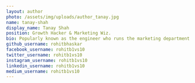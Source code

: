 ```yaml
---
layout: author
photo: /assets/img/uploads/author_tanay.jpg
name: tanay-shah
display_name: Tanay Shah
position: Growth Hacker & Marketing Wiz.
bio: Popularly known as the engineer who runs the marketing department.
github_username: rohitbhaskar
facebook_username: rohitb1vs10
twitter_username: rohitb1vs10
instagram_username: rohitb1vs10
linkedin_username: rohitb1vs10
medium_username: rohitb1vs10
---
```


